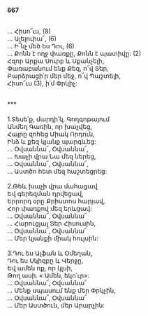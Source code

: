 **667**

\
 ... Հիսո՜ւս, (8)\
 ... Ալելուիա՜, (6)\
 ... Ի՜նչ մեծ ես Դու, (6)\
 ... Քոնն է ողջ փառքը, Քոնն է պատիվը: (2)\
Հզոր Արքա Սուրբ և Սքանչելի,\
Փառաբանում ենք Քեզ, ո՜վ Տեր,\
Բարձրացի՛ր մեր մեջ, ո՜վ Պաշտելի,\
Հիսո՜ւս (3), ի՛մ Փրկիչ:

\
\*\*\*\
\
1.Տեսե՛ք, մարդի՛կ, Գողգոթայում\
Անմեղ Գառին, որ խաչվեց,\
Հայրը զոհեց Միակ Որդուն,\
Ինձ և քեզ կյանք պարգևեց:\
 ... Օվսաննա՜, Օվսաննա՜,\
 ... Խաչի վրա Նա մեզ ներեց,\
 ... Օվսաննա՜, Օվսաննա՜,\
 ... Աստծո հետ մեզ հաշտեցրեց:\
\
2.Թեև խաչի վրա մահացավ\
Եվ գերեզման դրվեցավ,\
Երրորդ օրը Քրիստոս հարյավ,\
Հոր փառքով մեզ երևցավ:\
 ... Օվսաննա՜, Օվսաննա՜\
 ... Հարուցյալ Տեր Հիսուսին,\
 ... Օվսաննա՜, Օվսաննա՜\
 ... Մեր կյանքի միակ հույսին:\
\
3.Դու ես Ալֆան և Օմեղան,\
Դու ես Սկիզբը և Վերջը,\
Եվ ամեն ոք, որ կլսի,\
Թող ասի. « Ամեն, եկո՛ւր»:\
 ... Օվսաննա՜, Օվսաննա՜\
 ... Մենք սպասում ենք մեր Փրկչին,\
 ... Օվսաննա՜, Օվսաննա՜\
 ... Մեր Աստծուն, մեր Արարչին:
